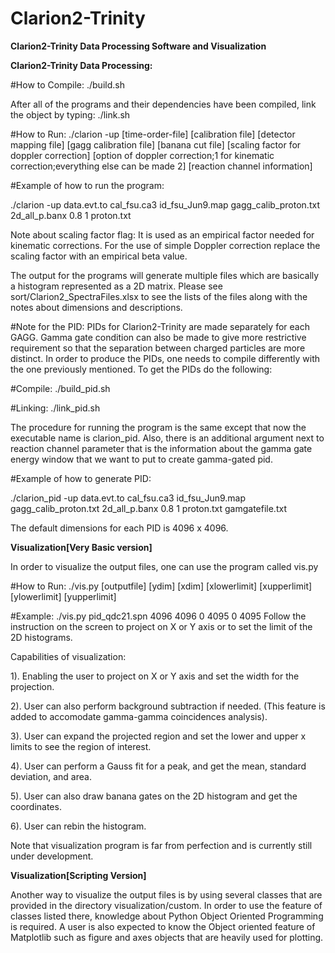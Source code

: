 # Clarion2-Trinity
**Clarion2-Trinity Data Processing Software and Visualization**


**Clarion2-Trinity Data Processing:**

#How to Compile:
./build.sh

After all of the programs and their dependencies have been compiled, link the object by typing:
./link.sh

#How to Run:
./clarion -up [time-order-file] [calibration file] [detector mapping file] [gagg calibration file] [banana cut file] [scaling factor for doppler correction] [option of doppler correction;1 for kinematic correction;everything else can be made 2] [reaction channel information]

#Example of how to run the program:

./clarion -up data.evt.to cal_fsu.ca3 id_fsu_Jun9.map gagg_calib_proton.txt 2d_all_p.banx 0.8 1 proton.txt

Note about scaling factor flag:
It is used as an empirical factor needed for kinematic corrections. For the use of simple Doppler correction replace the scaling factor with an empirical beta value.

The output for the programs will generate multiple files which are basically a histogram represented as a 2D matrix. Please see sort/Clarion2_SpectraFiles.xlsx to see the lists of the files along with the notes about dimensions and descriptions.

#Note for the PID:
PIDs for Clarion2-Trinity are made separately for each GAGG. Gamma gate condition can also be made to give more restrictive requirement so that the separation between charged particles are more distinct. In order to produce the PIDs, one needs to compile differently with the one previously mentioned. To get the PIDs do the following:

#Compile:
./build_pid.sh

#Linking:
./link_pid.sh

The procedure for running the program is the same except that now the executable name is clarion_pid. Also, there is an additional argument next to reaction channel parameter that is the information about the gamma gate energy window that we want to put to create gamma-gated pid. 

#Example of how to generate PID:

./clarion_pid -up data.evt.to cal_fsu.ca3 id_fsu_Jun9.map gagg_calib_proton.txt 2d_all_p.banx 0.8 1 proton.txt gamgatefile.txt

The default dimensions for each PID is 4096 x 4096.

**Visualization[Very Basic version]** 

In order to visualize the output files, one can use the program called vis.py

#How to Run:
./vis.py [outputfile] [ydim] [xdim] [xlowerlimit] [xupperlimit] [ylowerlimit] [yupperlimit]

#Example:
./vis.py pid_qdc21.spn 4096 4096 0 4095 0 4095
Follow the instruction on the screen to project on X or Y axis or to set the limit of the 2D histograms.

Capabilities of visualization:

1). Enabling the user to project on X or Y axis and set the width for the projection.

2). User can also perform background subtraction if needed. (This feature is added to accomodate gamma-gamma coincidences analysis).

3). User can expand the projected region and set the lower and upper x limits to see the region of interest.

4). User can perform a Gauss fit for a peak, and get the mean, standard deviation, and area.

5). User can also draw banana gates on the 2D histogram and get the coordinates.

6). User can rebin the histogram. 

Note that visualization program is far from perfection and is currently still under development.

**Visualization[Scripting Version]**

Another way to visualize the output files is by using several classes that are provided in the directory visualization/custom. In order to use the feature of classes listed there, knowledge about Python Object Oriented Programming is required. A user is also expected to know the Object oriented feature of Matplotlib such as figure and axes objects that are heavily used for plotting.
